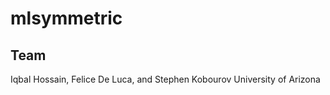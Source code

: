 # mlsymmetric


## Team
Iqbal Hossain, 
Felice De Luca, and 
Stephen Kobourov
University of Arizona
